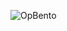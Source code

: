 ![OpBento](https://firebasestorage.googleapis.com/v0/b/smartkaksha-fe32c.appspot.com/o/opbento%2Fsuryansh442464f56.png?alt=media)

